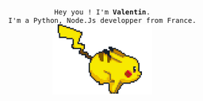 <p align="center">
    <br>
    <samp>
        Hey you ! I'm <b><a>Valentin</a></b>.
        <br>
        I'm a Python, Node.Js developper from France.
        <br>
    </samp>
  <img src="https://raw.githubusercontent.com/ValentinLvrr/ValentinLvrr/main/assets/pikachu.gif" width="200"/>
</p>